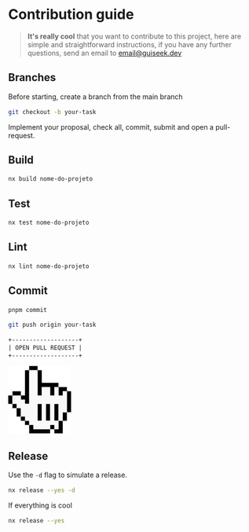 # Contribution guide

> **It's really cool** that you want to contribute to this project, here are simple and straightforward instructions, if you have any further questions, send an email to [email@guiseek.dev](mailto:email@guiseek.dev)

## Branches

Before starting, create a branch from the main branch

```sh
git checkout -b your-task
```

Implement your proposal, check all, commit, submit and open a pull-request.

## Build

```sh
nx build nome-do-projeto
```

## Test

```sh
nx test nome-do-projeto
```

## Lint

```sh
nx lint nome-do-projeto
```


## Commit

```sh
pnpm commit
```

```sh
git push origin your-task
```


```
+-------------------+
| OPEN PULL REQUEST |
+-------------------+
```
![click](./design/pointer.svg)

## Release

Use the `-d` flag to simulate a release.

```sh
nx release --yes -d
```

If everything is cool

```sh
nx release --yes
```